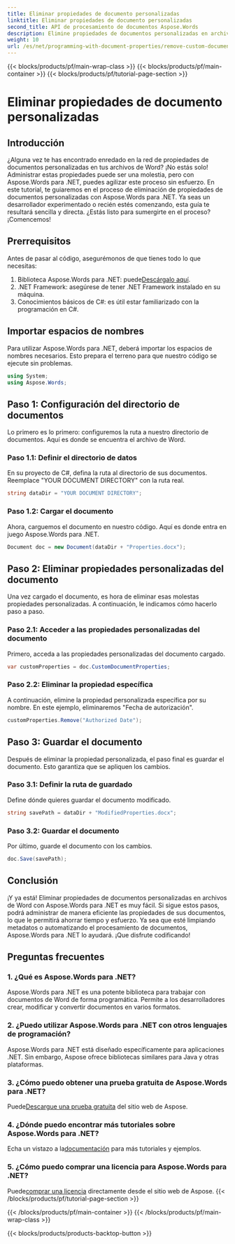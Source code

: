 ```yaml
---
title: Eliminar propiedades de documento personalizadas
linktitle: Eliminar propiedades de documento personalizadas
second_title: API de procesamiento de documentos Aspose.Words
description: Elimine propiedades de documentos personalizadas en archivos de Word con Aspose.Words para .NET. Siga nuestra guía paso a paso para obtener una solución rápida y sencilla. Perfecto para desarrolladores.
weight: 10
url: /es/net/programming-with-document-properties/remove-custom-document-properties/
---
```


{{< blocks/products/pf/main-wrap-class >}}
{{< blocks/products/pf/main-container >}}
{{< blocks/products/pf/tutorial-page-section >}}

# Eliminar propiedades de documento personalizadas

## Introducción

¿Alguna vez te has encontrado enredado en la red de propiedades de documentos personalizadas en tus archivos de Word? ¡No estás solo! Administrar estas propiedades puede ser una molestia, pero con Aspose.Words para .NET, puedes agilizar este proceso sin esfuerzo. En este tutorial, te guiaremos en el proceso de eliminación de propiedades de documentos personalizadas con Aspose.Words para .NET. Ya seas un desarrollador experimentado o recién estés comenzando, esta guía te resultará sencilla y directa. ¿Estás listo para sumergirte en el proceso? ¡Comencemos!

## Prerrequisitos

Antes de pasar al código, asegurémonos de que tienes todo lo que necesitas:

1.  Biblioteca Aspose.Words para .NET: puede[Descárgalo aquí](https://releases.aspose.com/words/net/).
2. .NET Framework: asegúrese de tener .NET Framework instalado en su máquina.
3. Conocimientos básicos de C#: es útil estar familiarizado con la programación en C#.

## Importar espacios de nombres

Para utilizar Aspose.Words para .NET, deberá importar los espacios de nombres necesarios. Esto prepara el terreno para que nuestro código se ejecute sin problemas.

```csharp
using System;
using Aspose.Words;
```

## Paso 1: Configuración del directorio de documentos

Lo primero es lo primero: configuremos la ruta a nuestro directorio de documentos. Aquí es donde se encuentra el archivo de Word.

### Paso 1.1: Definir el directorio de datos

En su proyecto de C#, defina la ruta al directorio de sus documentos. Reemplace "YOUR DOCUMENT DIRECTORY" con la ruta real.

```csharp
string dataDir = "YOUR DOCUMENT DIRECTORY";
```

### Paso 1.2: Cargar el documento

Ahora, carguemos el documento en nuestro código. Aquí es donde entra en juego Aspose.Words para .NET.

```csharp
Document doc = new Document(dataDir + "Properties.docx");
```

## Paso 2: Eliminar propiedades personalizadas del documento

Una vez cargado el documento, es hora de eliminar esas molestas propiedades personalizadas. A continuación, le indicamos cómo hacerlo paso a paso.

### Paso 2.1: Acceder a las propiedades personalizadas del documento

Primero, acceda a las propiedades personalizadas del documento cargado.

```csharp
var customProperties = doc.CustomDocumentProperties;
```

### Paso 2.2: Eliminar la propiedad específica

A continuación, elimine la propiedad personalizada específica por su nombre. En este ejemplo, eliminaremos "Fecha de autorización".

```csharp
customProperties.Remove("Authorized Date");
```

## Paso 3: Guardar el documento

Después de eliminar la propiedad personalizada, el paso final es guardar el documento. Esto garantiza que se apliquen los cambios.

### Paso 3.1: Definir la ruta de guardado

Define dónde quieres guardar el documento modificado.

```csharp
string savePath = dataDir + "ModifiedProperties.docx";
```

### Paso 3.2: Guardar el documento

Por último, guarde el documento con los cambios.

```csharp
doc.Save(savePath);
```

## Conclusión

¡Y ya está! Eliminar propiedades de documentos personalizadas en archivos de Word con Aspose.Words para .NET es muy fácil. Si sigue estos pasos, podrá administrar de manera eficiente las propiedades de sus documentos, lo que le permitirá ahorrar tiempo y esfuerzo. Ya sea que esté limpiando metadatos o automatizando el procesamiento de documentos, Aspose.Words para .NET lo ayudará. ¡Que disfrute codificando!

## Preguntas frecuentes

### 1. ¿Qué es Aspose.Words para .NET?
Aspose.Words para .NET es una potente biblioteca para trabajar con documentos de Word de forma programática. Permite a los desarrolladores crear, modificar y convertir documentos en varios formatos.

### 2. ¿Puedo utilizar Aspose.Words para .NET con otros lenguajes de programación?
Aspose.Words para .NET está diseñado específicamente para aplicaciones .NET. Sin embargo, Aspose ofrece bibliotecas similares para Java y otras plataformas.

### 3. ¿Cómo puedo obtener una prueba gratuita de Aspose.Words para .NET?
 Puede[Descargue una prueba gratuita](https://releases.aspose.com/) del sitio web de Aspose.

### 4. ¿Dónde puedo encontrar más tutoriales sobre Aspose.Words para .NET?
 Echa un vistazo a la[documentación](https://reference.aspose.com/words/net/) para más tutoriales y ejemplos.

### 5. ¿Cómo puedo comprar una licencia para Aspose.Words para .NET?
 Puede[comprar una licencia](https://purchase.aspose.com/buy) directamente desde el sitio web de Aspose.
{{< /blocks/products/pf/tutorial-page-section >}}

{{< /blocks/products/pf/main-container >}}
{{< /blocks/products/pf/main-wrap-class >}}

{{< blocks/products/products-backtop-button >}}
